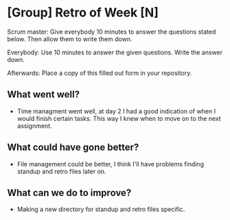 # [Group] Retro of Week [N]
Scrum master: Give everybody 10 minutes to answer the questions stated below. Then allow them to write them down.

Everybody: Use 10 minutes to answer the given questions. Write the answer down.

Afterwards: Place a copy of this filled out form in your repository.

## What went well?
 - Time managment went well, at day 2 I had a good indication of when I would finish certain tasks. This way I knew when to move on to the next assignment.

## What could have gone better?
 - File management could be better, I think I'll have problems finding standup and retro files later on.

## What can we do to improve?
 - Making a new directory for standup and retro files specific.
